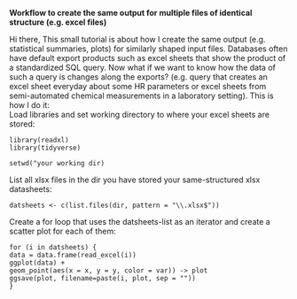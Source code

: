 **Workflow to create the same output for multiple files of identical structure (e.g. excel files)**

Hi there, 
This small tutorial is about how I create the same output (e.g. statistical summaries, plots) for similarly shaped input files.
Databases often have default export products such as excel sheets that show the product of a standardized SQL query.
Now what if we want to know how the data of such a query is changes along the exports? (e.g. query that creates an excel sheet everyday about some HR parameters
or excel sheets from semi-automated chemical measurements in a laboratory setting).
This is how I do it:<br/>Load libraries and set working directory to where your excel sheets are stored:

    library(readxl)
    library(tidyverse)
    
    setwd("your working dir)
    
List all xlsx files in the dir you have stored your same-structured xlsx datasheets:

    datsheets <- c(list.files(dir, pattern = "\\.xlsx$"))
    
Create a for loop that uses the datsheets-list as an iterator and create a scatter plot for each of them:

    for (i in datsheets) {
    data = data.frame(read_excel(i))
    ggplot(data) +
    geom_point(aes(x = x, y = y, color = var)) -> plot
    ggsave(plot, filename=paste(i, plot, sep = ""))
    }




